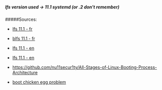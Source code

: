 ##### lfs version used -> 11.1 systemd (or .2 don't remember)

#####Sources:
- [lfs 11.1 - fr](https://fr.linuxfromscratch.org/view/lfs-11.1-systemd-fr/)
- [blfs 11.1 - fr](https://fr.linuxfromscratch.org/view/blfs-11.1-systemd-fr/)
- [lfs 11.1 - en](https://linuxfromscratch.org/lfs/view/11.1-systemd/)
- [lfs 11.1 - en](https://linuxfromscratch.org/blfs/view/11.1-systemd/
)


- https://github.com/nu11secur1ty/All-Stages-of-Linux-Booting-Process-Architecture
- [boot chicken egg problem](https://www.youtube.com/watch?v=MFwH6BVKoJg)

